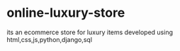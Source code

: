 # online-luxury-store
its an ecommerce store for luxury items developed using html,css,js,python,django,sql

